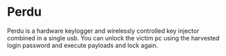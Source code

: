 # Perdu

Perdu is a hardware keylogger and wirelessly controlled key injector combined in a single usb.
You can unlock the victim pc using the harvested login password and execute payloads and lock again.

